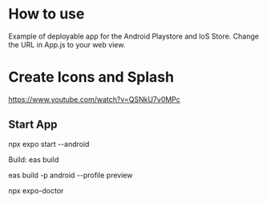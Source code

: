 # How to use

Example of deployable app for the Android Playstore and IoS Store.
Change the URL in App.js to your web view.

# Create Icons and Splash
https://www.youtube.com/watch?v=QSNkU7v0MPc



## Start App

npx expo start --android

Build:
eas build

eas build -p android --profile preview

npx expo-doctor
